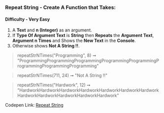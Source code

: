 ### Repeat String - Create A Function that Takes:

#### Difficulty - Very Easy

1. A **Text** and **n (Integer)** as an argument.
1. If **Type Of Argument Text** is **String** then **Repeats** the **Argument Text**, **Argument n Times** and Shows the **New Text** in the **Console**.
1. Otherwise shows **Not A String !!**.

> repeatStrNTimes("Programming", 8) ➞ "ProgrammingProgrammingProgrammingProgrammingProgrammingProgrammingProgrammingProgramming"

> repeatStrNTimes(711, 24) ➞ "Not A String !!" 

> repeatStrNTimes("Hardwork", 12) ➞ "HardworkHardworkHardworkHardworkHardworkHardworkHardworkHardworkHardworkHardworkHardworkHardwork" 

Codepen Link: [Repeat String](https://codepen.io/javascriptstudent/pen/RwGzPVV)